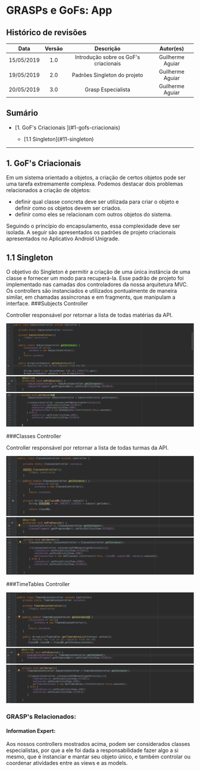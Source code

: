 # GRASPs e GoFs: App

## Histórico de revisões
|   Data   |  Versão  |        Descrição       |          Autor(es)          |
|:--------:|:--------:|:----------------------:|:---------------------------:|
| 15/05/2019  | 1.0   | Introdução sobre os GoF's criacionais  |  Guilherme Aguiar|
| 19/05/2019  | 2.0   | Padrões Singleton do projeto  |  Guilherme Aguiar|
| 20/05/2019  | 3.0   | Grasp Especialista  |  Guilherme Aguiar|

## Sumário
<ul>
    <li>[1. GoF's Criacionais ](#1-gofs-criacionais)</li>
        <ul>
            <li>[1.1 Singleton](#11-singleton)</li>
        </ul>
</ul> 

-----

## 1. GoF's Criacionais
Em um sistema orientado a objetos, a criação de certos objetos pode ser uma tarefa extremamente complexa. Podemos destacar dois problemas relacionados a criação de objetos: 

 * definir qual classe concreta deve ser utilizada para criar o objeto e definir como os objetos devem ser criados.
 * definir como eles se relacionam com outros objetos do sistema.

Seguindo o princípio do encapsulamento, essa complexidade deve ser isolada. A seguir são apresentados os padrões de projeto criacionais apresentados no Aplicativo Android Unigrade.

## 1.1 Singleton
O objetivo do Singleton é permitir a criação de uma única instância de uma classe e fornecer um modo para recuperá-la.
Esse padrão de projeto foi implementado nas camadas dos controladores da nossa arquitetura MVC. Os controllers são instanciados e utilizados pontualmente de maneira similar, em chamadas assíncronas e em fragments, que manipulam a interface.
###Subjects Controller

Controller responsável por retornar a lista de todas matérias da API.

[![Singleton - SubjectsController](img/singleton1.png)](img/singleton1.png)
[![Singleton - SubjectsController - GetSubjects](img/singleton2.png)](img/singleton2.png)
[![Singleton - SubjectsController - SubjectsFragment](img/singleton3.png)](img/singleton3.png)

###Classes Controller

Controller responsável por retornar a lista de todas turmas da API.

[![Singleton - ClassesFragment](img/singleton4.png)](img/singleton4.png)
[![Singleton - ClassesFragment - GetClasses](img/singleton5.png)](img/singleton5.png)
[![Singleton - ClassesFragment - ClassesFragment](img/singleton6.png)](img/singleton6.png)


###TimeTables Controller

[![Singleton - ClassesFragment](img/singleton7.png)](img/singleton7.png)
[![Singleton - ClassesFragment - GetTimeTable](img/singleton8.png)](img/singleton8.png)
[![Singleton - ClassesFragment - TimeTableFragment](img/singleton9.png)](img/singleton9.png)

### GRASP's Relacionados:

#### Information Expert:

Aos nossos controllers mostrados acima, podem ser considerados classes especialistas, por que a ele foi dada a responsabilidade fazer algo a si mesmo, que é instanciar e mantar seu objeto único, e também controlar ou coordenar atividades entre as views e as models.


